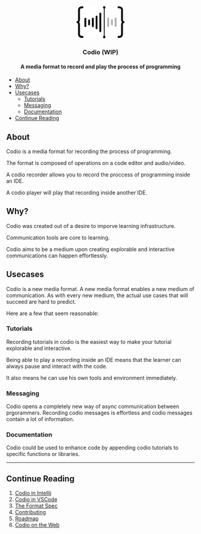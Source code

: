  <p align="center">
  <img src="./assets/black_small.png" alt="Codio logo"/>
</p>
<h3 align="center">
Codio (WIP)
</h3>
<h4 align="center">
  A media format to record and play the process of programming
</h4>


  - [About](#about)
  - [Why?](#why)
  - [Usecases](#usecases)
    - [Tutorials](#tutorials)
    - [Messaging](#messaging)
    - [Documentation](#documentation)
  - [Continue Reading](#continue-reading)


## About
Codio is a media format for recording the process of programming.

The format is composed of operations on a code editor and audio/video.

A codio recorder allows you to record the proccess of programming inside an IDE.

A codio player will play that recording inside another IDE.

## Why?

Codio was created out of a desire to imporve learning infrastructure.

Communication tools are core to learning.

Codio aims to be a medium upon creating explorable and interactive communications can happen effortlessly.

## Usecases

Codio is a new media format. A new media format enables a new medium of communication. As with every new medium, the actual use cases that will succeed are hard to predict.

Here are a few that seem reasonable:

### Tutorials

Recording tutorials in codio is the easiest way to make your tutorial explorable and interactive.

Being able to play a recording inside an IDE means that the learner can always pause and interact with the code.

It also means he can use his own tools and environment immediately.

### Messaging

Codio opens a completely new way of async communication between prgorammers. Recording codio messages is effortless and codio messages contain a lot of information.

### Documentation
Codio could be used to enhance code by appending codio tutorials to specific functions or libraries.

***
## Continue Reading
1) [Codio in Intellij](./docs/intellij-docs.md)
2) [Codio in VSCode](./docs/vscode-docs.md)
3) [The Format Spec](./docs/spec.md)
4) [Contributing](./docs/contributing.md)
5) [Roadmap](./docs/roadmap.md)
6) [Codio on the Web](./docs/web-docs.md)



